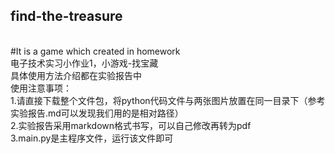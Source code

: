 ## find-the-treasure
<br>
#It is a game which created in homework
<br>
电子技术实习小作业1，小游戏-找宝藏
<br>
具体使用方法介绍都在实验报告中
<br>
使用注意事项：
<br>
1.请直接下载整个文件包，将python代码文件与两张图片放置在同一目录下（参考实验报告.md可以发现我们用的是相对路径）
<br>
2.实验报告采用markdown格式书写，可以自己修改再转为pdf
<br>
3.main.py是主程序文件，运行该文件即可
